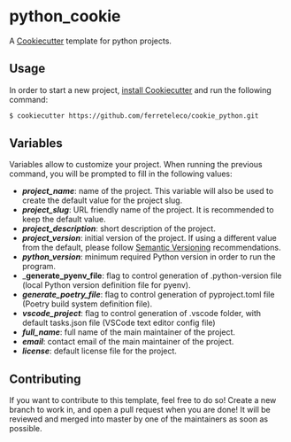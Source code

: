 # python_cookie

A [Cookiecutter](https://cookiecutter.readthedocs.io/en/latest/) template for python projects.

## Usage

In order to start a new project, [install Cookiecutter](https://cookiecutter.readthedocs.io/en/latest/installation.html) and run the following command:

```bash
$ cookiecutter https://github.com/ferreteleco/cookie_python.git
```

## Variables

Variables allow to customize your project. When running the previous command, you will be prompted to fill in the following values:

- _**project_name**_: name of the project. This variable will also be used to create the default value for the project slug.
- _**project_slug**_: URL friendly name of the project. It is recommended to keep the default value.
- _**project_description**_: short description of the project.
- _**project_version**_: initial version of the project. If using a different value from the default, please follow [Semantic Versioning](https://semver.org/) recommendations.
- _**python_version**_: minimum required Python version in order to run the program.
- _**generate_pyenv_file**: flag to control generation of .python-version file (local Python version definition file for pyenv).
- _**generate_poetry_file**_: flag to control generation of pyproject.toml file (Poetry build system definition file).
- _**vscode_project**_: flag to control generation of .vscode folder, with default tasks.json file (VSCode text editor config file)
- _**full_name**_: full name of the main maintainer of the project.
- _**email**_: contact email of the main maintainer of the project.
- _**license**_: default license file for the project.

## Contributing

If you want to contribute to this template, feel free to do so! Create a new branch to work in, and open a pull request when you are done! It will be reviewed and merged into master by one of the maintainers as soon as possible.
